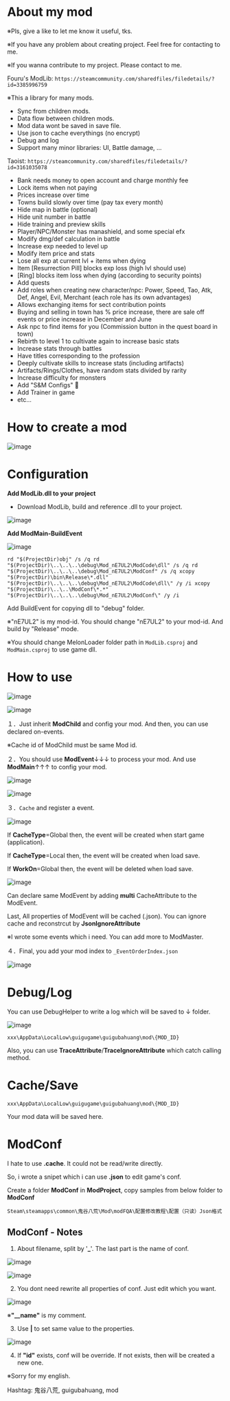 # About my mod

※Pls, give a like to let me know it useful, tks.

※If you have any problem about creating project. Feel free for contacting to me.

※If you wanna contribute to my project. Please contact to me.





Fouru's ModLib: `https://steamcommunity.com/sharedfiles/filedetails/?id=3385996759`

※This a library for many mods.
- Sync from children mods.
- Data flow between children mods.
- Mod data wont be saved in save file.
- Use json to cache everythings (no encrypt)
- Debug and log
- Support many minor libraries: UI, Battle damage, ...

Taoist: `https://steamcommunity.com/sharedfiles/filedetails/?id=3161035078`

- Bank needs money to open account and charge monthly fee
- Lock items when not paying
- Prices increase over time
- Towns build slowly over time (pay tax every month)
- Hide map in battle (optional)
- Hide unit number in battle
- Hide training and preview skills
- Player/NPC/Monster has manashield, and some special efx
- Modify dmg/def calculation in battle
- Increase exp needed to level up
- Modify item price and stats
- Lose all exp at current lvl + items when dying
- Item [Resurrection Pill] blocks exp loss (high lvl should use)
- [Ring] blocks item loss when dying (according to security points)
- Add quests
- Add roles when creating new character/npc: Power, Speed, Tao, Atk, Def, Angel, Evil, Merchant (each role has its own advantages)
- Allows exchanging items for sect contribution points
- Buying and selling in town has % price increase, there are sale off events or price increase in December and June
- Ask npc to find items for you (Commission button in the quest board in town)
- Rebirth to level 1 to cultivate again to increase basic stats
- Increase stats through battles
- Have titles corresponding to the profession
- Deeply cultivate skills to increase stats (including artifacts)
- Artifacts/Rings/Clothes, have random stats divided by rarity
- Increase difficulty for monsters
- Add "S&M Configs" 🐧
- Add Trainer in game
- etc...





# How to create a mod

![image](https://github.com/4azuo/GuiGuBaHuang-ModLib/assets/11677054/91921f05-251a-4f1e-a2e9-d1e5bdd853d3)





# Configuration

**Add ModLib.dll to your project**

- Download ModLib, build and reference .dll to your project.

![image](https://github.com/user-attachments/assets/9554b89d-61c6-4ef5-9bad-97c3c62107ab)

**Add ModMain-BuildEvent**

![image](https://github.com/user-attachments/assets/75dee2aa-088a-4617-9257-8535e880dfd5)

`
rd "$(ProjectDir)obj" /s /q
rd "$(ProjectDir)\..\..\..\debug\Mod_nE7UL2\ModCode\dll" /s /q
rd "$(ProjectDir)\..\..\..\debug\Mod_nE7UL2\ModConf" /s /q
xcopy "$(ProjectDir)\bin\Release\*.dll" "$(ProjectDir)\..\..\..\debug\Mod_nE7UL2\ModCode\dll\" /y /i
xcopy "$(ProjectDir)\..\..\ModConf\*.*" "$(ProjectDir)\..\..\..\debug\Mod_nE7UL2\ModConf\" /y /i
`

Add BuildEvent for copying dll to "debug" folder. 

※"nE7UL2" is my mod-id. You should change "nE7UL2" to your mod-id. And build by "Release" mode.

※You should change MelonLoader folder path in `ModLib.csproj` and `ModMain.csproj` to use game dll.





# How to use

![image](https://github.com/user-attachments/assets/34a75a28-38df-4922-aa43-732b8ab3b035)

![image](https://github.com/4azuo/GuiGuBaHuang-ModLib/assets/11677054/84f35501-d6f2-4b8d-9cd6-2606bf397e59)

１．Just inherit **ModChild** and config your mod. And then, you can use declared on-events.

※Cache id of ModChild must be same Mod id.

２．You should use **ModEvent**↓↓↓ to process your mod. And use **ModMain**↑↑↑ to config your mod.

![image](https://github.com/4azuo/GuiGuBaHuang-ModLib/assets/11677054/e8da9fd1-89d0-4870-ace4-b7153dace9f2)

![image](https://github.com/user-attachments/assets/5c1c364b-daf4-41c6-aa78-f39b2fcf9d6e)

３．`Cache` and register a event.

![image](https://github.com/user-attachments/assets/42549f20-dcd7-49b0-b624-5caae73ae1d6)

If **CacheType**=Global then, the event will be created when start game (application).

If **CacheType**=Local then, the event will be created when load save.

If **WorkOn**=Global then, the event will be deleted when load save.

![image](https://github.com/4azuo/GuiGuBaHuang-ModLib/assets/11677054/3c404677-54fe-4e5f-af2e-8ec0618480f0)

Can declare same ModEvent by adding **multi** CacheAttribute to the ModEvent.

Last, All properties of ModEvent will be cached (.json). You can ignore cache and reconstrcut by **JsonIgnoreAttribute**

※I wrote some events which i need. You can add more to ModMaster.

４．Final, you add your mod index to `_EventOrderIndex.json`

![image](https://github.com/user-attachments/assets/4b338668-a2a0-4a1c-8fcf-fb261e5de7e7)





# Debug/Log

You can use DebugHelper to write a log which will be saved to ↓ folder.

![image](https://github.com/4azuo/GuiGuBaHuang-ModLib/assets/11677054/7cf4688f-8890-41e7-bf0a-aa6519bbf325)

`xxx\AppData\LocalLow\guigugame\guigubahuang\mod\{MOD_ID}`

Also, you can use **TraceAttribute**/**TraceIgnoreAttribute** which catch calling method.





# Cache/Save
`
xxx\AppData\LocalLow\guigugame\guigubahuang\mod\{MOD_ID}
`

Your mod data will be saved here.





# ModConf

I hate to use **.cache**. It could not be read/write directly.

So, i wrote a snipet which i can use **.json** to edit game's conf.

Create a folder **ModConf** in **ModProject**, copy samples from below folder to **ModConf**

`Steam\steamapps\common\鬼谷八荒\Mod\modFQA\配置修改教程\配置（只读）Json格式`

## ModConf - Notes

1. About filename, split by '**_**'. The last part is the name of conf.

![image](https://github.com/4azuo/GuiGuBaHuang-ModLib/assets/11677054/a1ff96de-6850-466d-a3fd-682faf38a7f3)

![image](https://github.com/4azuo/GuiGuBaHuang-ModLib/assets/11677054/81548d72-7c44-4fe7-abed-094ff507a38e)

2. You dont need rewrite all properties of conf. Just edit which you want.

![image](https://github.com/4azuo/GuiGuBaHuang-ModLib/assets/11677054/7f9de987-89a8-441d-addc-a894d37ba746)

※**"__name"** is my comment.

3. Use **|** to set same value to the properties.

![image](https://github.com/4azuo/GuiGuBaHuang-ModLib/assets/11677054/cb95e58a-daf2-45f4-88d1-6ee1cb6cca1b)

4. If **"id"** exists, conf will be override. If not exists, then will be created a new one.

※Sorry for my english.

Hashtag: 鬼谷八荒, guigubahuang, mod
